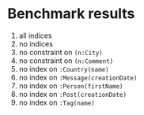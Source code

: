 # Benchmark results

1. all indices
2. no indices
3. no constraint on `(n:City)`
4. no constraint on `(n:Comment)`
5. no index on `:Country(name)`
6. no index on `:Message(creationDate)`
7. no index on `:Person(firstName)`
8. no index on `:Post(creationDate)`
9. no index on `:Tag(name)`
